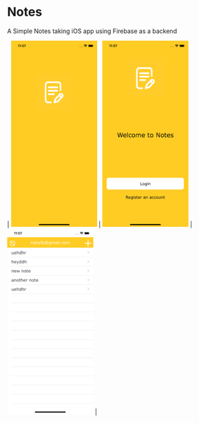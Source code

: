 # Notes
A Simple Notes taking iOS app using Firebase as a backend

| <img src="Screenshots/app1.png" width="200"> | <img src="Screenshots/app2.png" width="200"> | <img src="Screenshots/app3.png" width="200"> |
